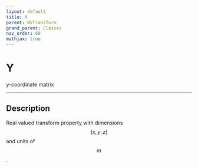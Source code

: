```yaml
---
layout: default
title: Y
parent: WVTransform
grand_parent: Classes
nav_order: 60
mathjax: true
---
```


#  Y

y-coordinate matrix


---

## Description
Real valued transform property with dimensions $$(x,y,z)$$ and units of $$m$$.

